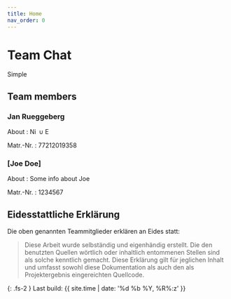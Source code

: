 ```yaml
---
title: Home
nav_order: 0
---
```


# Team Chat

Simple 

## Team members

### Jan Rueggeberg

About
: <img src="https://raw.githubusercontent.com/j4n-r/FSWD_sc-admin/refs/heads/main/docs/assets/svg/nixos.svg" alt="NixOS" style="height: 1.2em; width: 1.2em; vertical-align: text-bottom;"> ∪ <img src="https://raw.githubusercontent.com/j4n-r/FSWD_sc-admin/refs/heads/main/docs/assets/svg/gnuemacs.svg" alt="Emacs" style="height: 1.2em; width: 1.2em; vertical-align: text-bottom;">

Matr.-Nr.
: 77212019358

### [Joe Doe]

About
: Some info about Joe

Matr.-Nr.
: 1234567

## Eidesstattliche Erklärung

Die oben genannten Teammitglieder erklären an Eides statt:

> Diese Arbeit wurde selbständig und eigenhändig erstellt. Die den benutzten Quellen wörtlich oder inhaltlich entommenen Stellen sind als solche kenntlich gemacht. Diese Erklärung gilt für jeglichen Inhalt und umfasst sowohl diese Dokumentation als auch den als Projektergebnis eingereichten Quellcode.

{: .fs-2 }
Last build: {{ site.time | date: '%d %b %Y, %R%:z' }}
